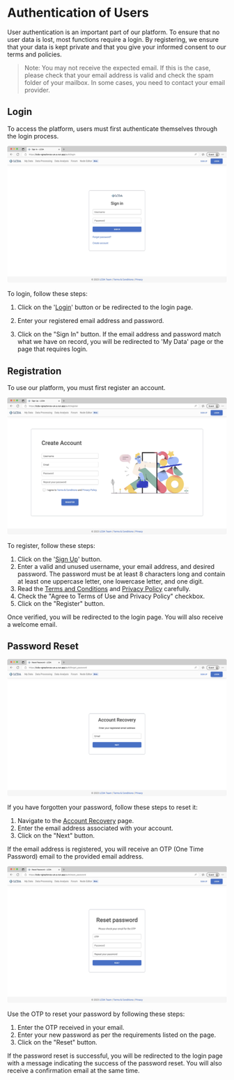 # Authentication of Users

User authentication is an important part of our platform. To ensure that no user data is lost, most functions require a login. By registering, we ensure that your data is kept private and that you give your informed consent to our terms and policies.

> Note: You may not receive the expected email. If this is the case, please check that your email address is valid and check the spam folder of your mailbox. In some cases, you need to contact your email provider.

## Login
To access the platform, users must first authenticate themselves through the login process. 

![Login](./images/auth/login.jpg)


To login, follow these steps:

1. Click on the '[Login](https://lcda-vgnazlwvxa-uw.a.run.app/auth/login)' button or be redirected to the login page.

2. Enter your registered email address and password.

3. Click on the "Sign In" button.
If the email address and password match what we have on record, 
you will be redirected to 'My Data' page or the page that requires login.


## Registration

To use our platform, you must first register an account.

![Register](./images/auth/register.jpg)

To register, follow these steps:

1. Click on the '[Sign Up](https://lcda-vgnazlwvxa-uw.a.run.app/auth/register)' button.
2. Enter a valid and unused username, your email address, 
and desired password. The password must be at least 8 characters long and contain at least one uppercase letter, one lowercase letter, and one digit.
3. Read the [Terms and Conditions](https://lcda-vgnazlwvxa-uw.a.run.app/legal/terms) 
and [Privacy Policy](https://lcda-vgnazlwvxa-uw.a.run.app/legal/privacy) carefully. 
4. Check the "Agree to Terms of Use and Privacy Policy" checkbox.
5. Click on the "Register" button.

Once verified, you will be redirected to the login page. You will also receive a welcome email.

## Password Reset

![Forgot password](./images/auth/forgot.png)

If you have forgotten your password, follow these steps to reset it:

1. Navigate to the [Account Recovery](https://lcda-vgnazlwvxa-uw.a.run.app/auth/forgot_password) page.
2. Enter the email address associated with your account.
3. Click on the "Next" button.

If the email address is registered, you will receive an OTP (One Time Password) email to the provided email address. 

![Reset passowrd](./images/auth/reset.jpg)

Use the OTP to reset your password by following these steps:

1. Enter the OTP received in your email.
2. Enter your new password as per the requirements listed on the page.
3. Click on the "Reset" button.

If the password reset is successful, you will be redirected to the login page 
with a message indicating the success of the password reset.
You will also receive a confirmation email at the same time.
